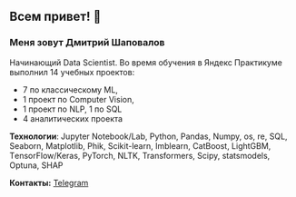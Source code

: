 ## Всем привет! 👋

### Меня зовут Дмитрий Шаповалов

Начинающий Data Scientist. Во время обучения в Яндекс Практикуме выполнил 14 учебных проектов: 
 - 7 по классическому ML,
 - 1 проект по Computer Vision,
 - 1 проект по NLP, 1 по SQL
 - 4 аналитических проекта

**Технологии**: Jupyter Notebook/Lab, Python, Pandas, Numpy, os, re, SQL, Seaborn, Matplotlib, Phik,
Scikit-learn, Imblearn, CatBoost, LightGBM, ТensorFlow/Keras, PyTorch, NLTK, Transformers, Scipy,
statsmodels, Optuna, SHAP

**Контакты:**
[Telegram](https://t.me/Dmitry19199)
